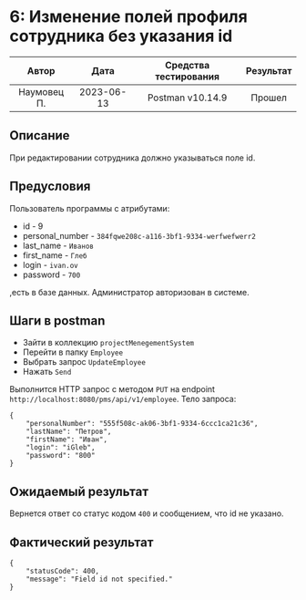 # 6: Изменение полей профиля сотрудника без указания id

|    Автор    |    Дата    | Средства тестирования | Результат |
|:-----------:|:----------:|:---------------------:|:---------:|
| Наумовец П. | 2023-06-13 |   Postman v10.14.9    |  Прошел   |

## Описание

При редактировании сотрудника должно указываться поле id.

## Предусловия

Пользователь программы с атрибутами:

* id - 9
* personal_number - `384fqwe208c-a116-3bf1-9334-werfwefwerr2`
* last_name - `Иванов`
* first_name - `Глеб`
* login - `ivan.ov`
* password - `700`

,есть в базе данных. Администратор авторизован в системе.

## Шаги в postman

* Зайти в коллекцию `projectMenegementSystem`
* Перейти в папку `Employee`
* Выбрать запрос `UpdateEmployee`
* Нажать `Send`

Выполнится HTTP запрос с методом `PUT` на endpoint `http://localhost:8080/pms/api/v1/employee`. Тело запроса:

```
{
    "personalNumber": "555f508c-ak06-3bf1-9334-6ccc1ca21c36",
    "lastName": "Петров",
    "firstName": "Иван",
    "login": "iGleb",
    "password": "800"
}
```

## Ожидаемый результат

Вернется ответ со статус кодом `400` и сообщением, что id не указано.

## Фактический результат

```
{
    "statusCode": 400,
    "message": "Field id not specified."
}
```
